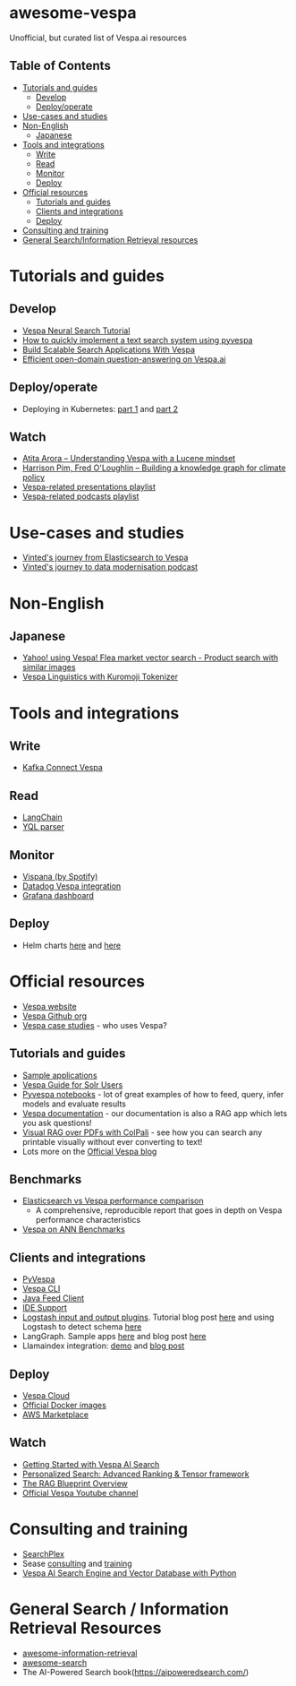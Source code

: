 # awesome-vespa
Unofficial, but curated list of Vespa.ai resources

## Table of Contents
- [Tutorials and guides](#tutorials-and-guides)
  - [Develop](#develop)
  - [Deploy/operate](#deployoperate)
- [Use-cases and studies](#use-cases-and-studies)
- [Non-English](#non-english)
  - [Japanese](#japanese)
- [Tools and integrations](#tools-and-integrations)
  - [Write](#write)
  - [Read](#read)
  - [Monitor](#monitor)
  - [Deploy](#deploy)
- [Official resources](#official-resources)
  - [Tutorials and guides](#tutorials-and-guides-1)
  - [Clients and integrations](#clients-and-integrations)
  - [Deploy](#deploy-1)
- [Consulting and training](#consulting-and-training)
- [General Search/Information Retrieval resources](#general-search-information-retrieval-resources)

# Tutorials and guides

## Develop
* [Vespa Neural Search Tutorial](https://sease.io/2023/02/vespa-neural-search-tutorial.html)
* [How to quickly implement a text search system using pyvespa](https://blog.marvik.ai/2022/11/17/how-to-quickly-implement-a-text-search-system-using-pyvespa/)
* [Build Scalable Search Applications With Vespa](https://astconsulting.in/vespa/build-scalable-search-applications-vespa-2)
* [Efficient open-domain question-answering on Vespa.ai](https://towardsdatascience.com/efficient-open-domain-question-answering-on-vespa-ai-72562121dcd8/)

## Deploy/operate
* Deploying in Kubernetes: [part 1](https://medium.com/@kumargaurav.pandey/vespa-ai-a-devops-focussed-guide-part-1-2424c6056bd7) and [part 2](https://medium.com/@kumargaurav.pandey/vespa-ai-a-devops-focussed-guide-part-2-63873c4c75d6)

## Watch
* [Atita Arora – Understanding Vespa with a Lucene mindset](https://www.youtube.com/watch?v=_ML-QB0Zxvg)
* [Harrison Pim, Fred O'Loughlin – Building a knowledge graph for climate policy](https://www.youtube.com/watch?v=H6BhF6zSvp4&list=PLq-odUc2x7i8dTff006Wg2r0fsseSGrpJ)
* [Vespa-related presentations playlist](https://www.youtube.com/watch?v=pg_oPbYXTPU&list=PL74-V_Ao6U-HDEKIR3jM8O2GM5mCRNbiC)
* [Vespa-related podcasts playlist](https://www.youtube.com/watch?v=mI2DD6pnG80&list=PL74-V_Ao6U-FhwHvOXetIGuHSIsypr7RA)

# Use-cases and studies
* [Vinted's journey from Elasticsearch to Vespa](https://vinted.engineering/2024/09/05/goodbye-elasticsearch-hello-vespa)
* [Vinted's journey to data modernisation podcast](https://em360tech.com/podcasts/vinted-journey-data-modernisation-vespa)

# Non-English

## Japanese
* [Yahoo! using Vespa! Flea market vector search - Product search with similar images](https://techblog.lycorp.co.jp/ja/20250908c)
* [Vespa Linguistics with Kuromoji Tokenizer](https://github.com/yahoojapan/vespa-kuromoji-linguistics)

# Tools and integrations

## Write
* [Kafka Connect Vespa](https://github.com/vinted/kafka-connect-vespa)

## Read
* [LangChain](https://python.langchain.com/docs/integrations/vectorstores/vespa/)
* [YQL parser](https://www.yql-parser.com/)

## Monitor
* [Vispana (by Spotify)](https://github.com/spotify/vispana)
* [Datadog Vespa integration](https://docs.datadoghq.com/integrations/vespa/)
* [Grafana dashboard](https://grafana.com/grafana/dashboards/11018-vespa-metrics-oss/)

## Deploy
* Helm charts [here](https://github.com/walmartlabs/vespa-helm) and [here](https://github.com/unoplat/vespa-helm-charts/tree/main)

# Official resources
* [Vespa website](https://vespa.ai/)
* [Vespa Github org](https://github.com/vespa-engine)
* [Vespa case studies](https://vespa.ai/case-studies) - who uses Vespa?

## Tutorials and guides
* [Sample applications](https://github.com/vespa-engine/sample-apps)
* [Vespa Guide for Solr Users](https://blog.vespa.ai/solr-vs-vespa/)
* [Pyvespa notebooks](https://vespa-engine.github.io/pyvespa/examples/Matryoshka_embeddings_in_Vespa-cloud.html) - lot of great examples of how to feed, query, infer models and evaluate results
* [Vespa documentation](https://docs.vespa.ai/) - our documentation is also a RAG app which lets you ask questions!
* [Visual RAG over PDFs with ColPali](https://huggingface.co/spaces/vespa-engine/colpali-vespa-visual-retrieval) - see how you can search any printable visually without ever converting to text!
* Lots more on the [Official Vespa blog](https://blog.vespa.ai/)

## Benchmarks
* [Elasticsearch vs Vespa performance comparison](https://blog.vespa.ai/elasticsearch-vs-vespa-performance-comparison/)
  * A comprehensive, reproducible report that goes in depth on Vespa performance characteristics
* [Vespa on ANN Benchmarks](https://ann-benchmarks.com/index.html#hnsw(vespa))

## Clients and integrations
* [PyVespa](https://vespa-engine.github.io/pyvespa/)
* [Vespa CLI](https://docs.vespa.ai/en/vespa-cli.html)
* [Java Feed Client](https://docs.vespa.ai/en/vespa-feed-client.html)
* [IDE Support](https://docs.vespa.ai/en/ide-support.html)
* [Logstash input and output plugins](https://github.com/vespa-engine/vespa/tree/master/integration/logstash-plugins). Tutorial blog post [here](https://blog.vespa.ai/logstash-vespa-tutorials/) and using Logstash to detect schema [here](https://blog.vespa.ai/logstash-quick-start/)
* LangGraph. Sample apps [here](https://github.com/vespa-engine/sample-apps/tree/master/examples/agentic-streamlit-chatbot) and blog post [here](https://blog.vespa.ai/retail-ai-assistant/)
* Llamaindex integration: [demo](https://docs.llamaindex.ai/en/stable/examples/vector_stores/VespaIndexDemo/) and [blog post](https://blog.vespa.ai/scaling-personal-ai-assistants-with-streaming-mode/)

## Deploy
* [Vespa Cloud](https://cloud.vespa.ai/)
* [Official Docker images](https://hub.docker.com/r/vespaengine/vespa/)
* [AWS Marketplace](https://aws.amazon.com/marketplace/seller-profile?id=seller-p6kptsjie2mzk)

## Watch
* [Getting Started with Vespa AI Search](https://www.youtube.com/watch?v=kaFDpIwY9F0)
* [Personalized Search: Advanced Ranking & Tensor framework](https://www.youtube.com/watch?v=362U7alsfuI)
* [The RAG Blueprint Overview](https://www.youtube.com/watch?v=su81gUdW1w8)
* [Official Vespa Youtube channel](https://www.youtube.com/channel/UCVXw_f6UHff8-V9FA1LMIiw)

# Consulting and training
* [SearchPlex](https://www.searchplex.net/vespa-ai-consulting)
* Sease [consulting](https://sease.io/consulting/vespa-consulting) and [training](https://sease.io/training/vespa-training-list)
* [Vespa AI Search Engine and Vector Database with Python](https://www.udemy.com/course/vespa-ai-search-engine-and-vector-database-with-python/)

# General Search / Information Retrieval Resources
* [awesome-information-retrieval](https://github.com/harpribot/awesome-information-retrieval)
* [awesome-search](https://github.com/frutik/awesome-search)
* The AI-Powered Search book(https://aipoweredsearch.com/)
